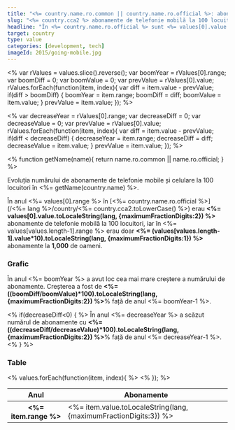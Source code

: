 ```yaml
---
title: "<%= country.name.ro.common || country.name.ro.official %>: abonamente de telefonie mobilă la 100 locuitori"
slug: "<%= country.cca2 %> abonamente de telefonie mobilă la 100 locuitori"
headline: "În <%= country.name.ro.official %> sunt <%= values[0].value.toLocaleString(lang, {maximumFractionDigits:2}) %> abonamente de telefonie mobilă la 100 locuitori."
target: country
type: value
categories: [development, tech]
imageId: 2015/going-mobile.jpg
---
```


<%
  var rValues = values.slice().reverse();
  var boomYear = rValues[0].range;
  var boomDiff = 0;
  var boomValue = 0;
  var prevValue = rValues[0].value;
  rValues.forEach(function(item, index){
    var diff = item.value - prevValue;
    if(diff > boomDiff) {
      boomYear = item.range;
      boomDiff = diff;
      boomValue = item.value;
    }
    prevValue = item.value;
}); %>

<%
  var decreaseYear = rValues[0].range;
  var decreaseDiff = 0;
  var decreaseValue = 0;
  var prevValue = rValues[0].value;
  rValues.forEach(function(item, index){
    var diff = item.value - prevValue;
    if(diff < decreaseDiff) {
      decreaseYear = item.range;
      decreaseDiff = diff;
      decreaseValue = item.value;
    }
    prevValue = item.value;
}); %>

<% function getName(name){
return name.ro.common || name.ro.official;
} %>

Evoluția numărului de abonamente de telefonie mobile și celulare la 100 locuitori în <%= getName(country.name) %>.

În anul <%= values[0].range %> în [<%= country.name.ro.official %>](/<%= lang %>/country/<%= country.cca2.toLowerCase() %>) erau **<%= values[0].value.toLocaleString(lang, {maximumFractionDigits:2}) %>** abonamente de telefonie mobilă la 100 locuitori, iar în <%= values[values.length-1].range %> erau doar **<%= (values[values.length-1].value*10).toLocaleString(lang, {maximumFractionDigits:1}) %>** abonamente la **1,000** de oameni.

### Grafic

<div id="mobdel100-chart-<%= country.cca2 %>" class="article-chart chart-line"></div>

În anul <%= boomYear %> a avut loc cea mai mare creștere a numărului de abonamente. Creșterea a fost de **<%= ((boomDiff/boomValue)*100).toLocaleString(lang, {maximumFractionDigits:2}) %>**% față de anul <%= boomYear-1 %>.

<% if(decreaseDiff<0) { %>
În anul <%= decreaseYear %> a scăzut numărul de abonamente cu **<%= ((decreaseDiff/decreaseValue)*100).toLocaleString(lang, {maximumFractionDigits:2}) %>**% față de anul <%= decreaseYear-1 %>.
<% } %>
### Table

<table class="article-table cell-no">
<thead>
  <tr><th>Anul</th><th>Abonamente</th></tr>
</thead>
<tbody>
  <% values.forEach(function(item, index){ %>
  <tr>
  <th><%= item.range %></th>
  <td><%= item.value.toLocaleString(lang, {maximumFractionDigits:3}) %></td>
  </tr>
  <% }); %>
</tbody>
</table>

<script>
(function(){
  var charts = window.articleCharts = [];
  charts.push({
    selector: '#mobdel100-chart-<%= country.cca2 %>',
    type: 'line',
    data: {
      labels: <%= JSON.stringify(util._.pluck(rValues, 'range')) %>,
      series: [<%= JSON.stringify(util._.pluck(rValues, 'value').map(function(value){return Number(value.toFixed(2));})) %>]
    }
  });
})();
</script>
